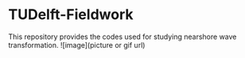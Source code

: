 # TUDelft-Fieldwork
This repository provides the codes used for studying nearshore wave transformation.
![image](picture or gif url)
